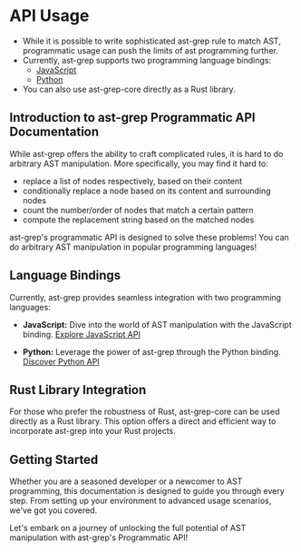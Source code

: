 # API Usage

* While it is possible to write sophisticated ast-grep rule to match AST, programmatic usage can push the limits of ast programming further.
* Currently, ast-grep supports two programming language bindings:
  * [JavaScript](#javascript)
  * [Python](#python)
* You can also use ast-grep-core directly as a Rust library.

## Introduction to ast-grep Programmatic API Documentation

While ast-grep offers the ability to craft complicated rules, it is hard to do arbitrary AST manipulation. More specifically, you may find it hard to:
* replace a list of nodes respectively, based on their content
* conditionally replace a node based on its content and surrounding nodes
* count the number/order of nodes that match a certain pattern
* compute the replacement string based on the matched nodes

ast-grep's programmatic API is designed to solve these problems! You can do arbitrary AST manipulation in popular programming languages!

## Language Bindings

Currently, ast-grep provides seamless integration with two programming languages:

- **JavaScript:** Dive into the world of AST manipulation with the JavaScript binding. [Explore JavaScript API](#javascript)

- **Python:** Leverage the power of ast-grep through the Python binding. [Discover Python API](#python)

## Rust Library Integration

For those who prefer the robustness of Rust, ast-grep-core can be used directly as a Rust library. This option offers a direct and efficient way to incorporate ast-grep into your Rust projects.

## Getting Started

Whether you are a seasoned developer or a newcomer to AST programming, this documentation is designed to guide you through every step. From setting up your environment to advanced usage scenarios, we've got you covered.

Let's embark on a journey of unlocking the full potential of AST manipulation with ast-grep's Programmatic API!